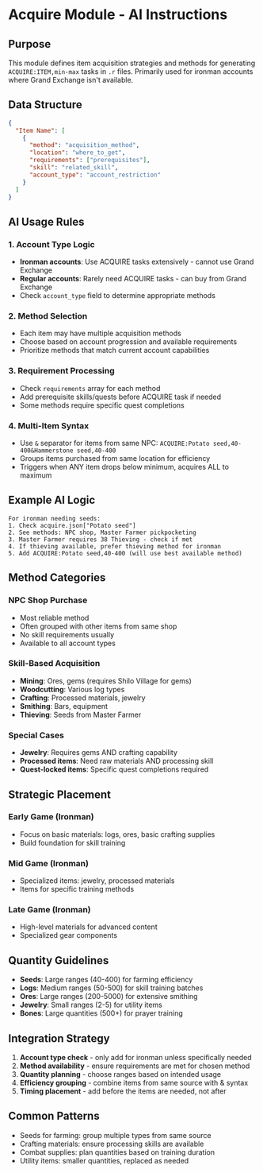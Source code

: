 # Acquire Module - AI Instructions

## Purpose
This module defines item acquisition strategies and methods for generating `ACQUIRE:ITEM,min-max` tasks in `.r` files. Primarily used for ironman accounts where Grand Exchange isn't available.

## Data Structure
```json
{
  "Item Name": [
    {
      "method": "acquisition_method",
      "location": "where_to_get",
      "requirements": ["prerequisites"],
      "skill": "related_skill",
      "account_type": "account_restriction"
    }
  ]
}
```

## AI Usage Rules

### 1. Account Type Logic
- **Ironman accounts**: Use ACQUIRE tasks extensively - cannot use Grand Exchange
- **Regular accounts**: Rarely need ACQUIRE tasks - can buy from Grand Exchange
- Check `account_type` field to determine appropriate methods

### 2. Method Selection
- Each item may have multiple acquisition methods
- Choose based on account progression and available requirements
- Prioritize methods that match current account capabilities

### 3. Requirement Processing
- Check `requirements` array for each method
- Add prerequisite skills/quests before ACQUIRE task if needed
- Some methods require specific quest completions

### 4. Multi-Item Syntax
- Use `&` separator for items from same NPC: `ACQUIRE:Potato seed,40-400&Hammerstone seed,40-400`
- Groups items purchased from same location for efficiency
- Triggers when ANY item drops below minimum, acquires ALL to maximum

## Example AI Logic
```
For ironman needing seeds:
1. Check acquire.json["Potato seed"]
2. See methods: NPC shop, Master Farmer pickpocketing
3. Master Farmer requires 38 Thieving - check if met
4. If thieving available, prefer thieving method for ironman
5. Add ACQUIRE:Potato seed,40-400 (will use best available method)
```

## Method Categories

### NPC Shop Purchase
- Most reliable method
- Often grouped with other items from same shop
- No skill requirements usually
- Available to all account types

### Skill-Based Acquisition
- **Mining**: Ores, gems (requires Shilo Village for gems)
- **Woodcutting**: Various log types
- **Crafting**: Processed materials, jewelry
- **Smithing**: Bars, equipment
- **Thieving**: Seeds from Master Farmer

### Special Cases
- **Jewelry**: Requires gems AND crafting capability
- **Processed items**: Need raw materials AND processing skill
- **Quest-locked items**: Specific quest completions required

## Strategic Placement

### Early Game (Ironman)
- Focus on basic materials: logs, ores, basic crafting supplies
- Build foundation for skill training

### Mid Game (Ironman)  
- Specialized items: jewelry, processed materials
- Items for specific training methods

### Late Game (Ironman)
- High-level materials for advanced content
- Specialized gear components

## Quantity Guidelines
- **Seeds**: Large ranges (40-400) for farming efficiency  
- **Logs**: Medium ranges (50-500) for skill training batches
- **Ores**: Large ranges (200-5000) for extensive smithing
- **Jewelry**: Small ranges (2-5) for utility items
- **Bones**: Large quantities (500+) for prayer training

## Integration Strategy
1. **Account type check** - only add for ironman unless specifically needed
2. **Method availability** - ensure requirements are met for chosen method
3. **Quantity planning** - choose ranges based on intended usage
4. **Efficiency grouping** - combine items from same source with & syntax
5. **Timing placement** - add before the items are needed, not after

## Common Patterns
- Seeds for farming: group multiple types from same source
- Crafting materials: ensure processing skills are available
- Combat supplies: plan quantities based on training duration
- Utility items: smaller quantities, replaced as needed